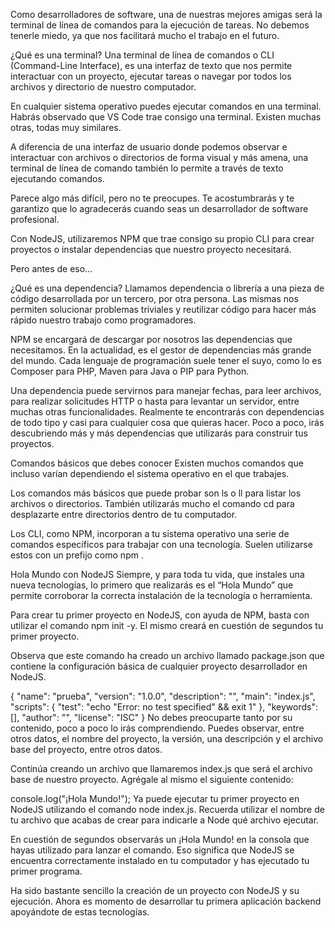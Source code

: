Como desarrolladores de software, una de nuestras mejores amigas será la terminal de línea de comandos para la ejecución de tareas. No debemos tenerle miedo, ya que nos facilitará mucho el trabajo en el futuro.

¿Qué es una terminal?
Una terminal de línea de comandos o CLI (Command-Line Interface), es una interfaz de texto que nos permite interactuar con un proyecto, ejecutar tareas o navegar por todos los archivos y directorio de nuestro computador.

En cualquier sistema operativo puedes ejecutar comandos en una terminal. Habrás observado que VS Code trae consigo una terminal. Existen muchas otras, todas muy similares.

A diferencia de una interfaz de usuario donde podemos observar e interactuar con archivos o directorios de forma visual y más amena, una terminal de línea de comando también lo permite a través de texto ejecutando comandos.

Parece algo más difícil, pero no te preocupes. Te acostumbrarás y te garantizo que lo agradecerás cuando seas un desarrollador de software profesional.

Con NodeJS, utilizaremos NPM que trae consigo su propio CLI para crear proyectos o instalar dependencias que nuestro proyecto necesitará.

Pero antes de eso…

¿Qué es una dependencia?
Llamamos dependencia o librería a una pieza de código desarrollada por un tercero, por otra persona. Las mismas nos permiten solucionar problemas triviales y reutilizar código para hacer más rápido nuestro trabajo como programadores.

NPM se encargará de descargar por nosotros las dependencias que necesitamos. En la actualidad, es el gestor de dependencias más grande del mundo. Cada lenguaje de programación suele tener el suyo, como lo es Composer para PHP, Maven para Java o PIP para Python.

Una dependencia puede servirnos para manejar fechas, para leer archivos, para realizar solicitudes HTTP o hasta para levantar un servidor, entre muchas otras funcionalidades. Realmente te encontrarás con dependencias de todo tipo y casi para cualquier cosa que quieras hacer. Poco a poco, irás descubriendo más y más dependencias que utilizarás para construir tus proyectos.

Comandos básicos que debes conocer
Existen muchos comandos que incluso varían dependiendo el sistema operativo en el que trabajes.

Los comandos más básicos que puede probar son ls o ll para listar los archivos o directorios. También utilizarás mucho el comando cd para desplazarte entre directorios dentro de tu computador.

Los CLI, como NPM, incorporan a tu sistema operativo una serie de comandos específicos para trabajar con una tecnología. Suelen utilizarse estos con un prefijo como npm <command-name>.

Hola Mundo con NodeJS
Siempre, y para toda tu vida, que instales una nueva tecnologías, lo primero que realizarás es el “Hola Mundo” que permite corroborar la correcta instalación de la tecnología o herramienta.

Para crear tu primer proyecto en NodeJS, con ayuda de NPM, basta con utilizar el comando npm init -y. El mismo creará en cuestión de segundos tu primer proyecto.

Observa que este comando ha creado un archivo llamado package.json que contiene la configuración básica de cualquier proyecto desarrollador en NodeJS.

{
  "name": "prueba",
  "version": "1.0.0",
  "description": "",
  "main": "index.js",
  "scripts": {
    "test": "echo \"Error: no test specified\" && exit 1"
  },
  "keywords": [],
  "author": "",
  "license": "ISC"
}
No debes preocuparte tanto por su contenido, poco a poco lo irás comprendiendo. Puedes observar, entre otros datos, el nombre del proyecto, la versión, una descripción y el archivo base del proyecto, entre otros datos.

Continúa creando un archivo que llamaremos index.js que será el archivo base de nuestro proyecto. Agrégale al mismo el siguiente contenido:

console.log("¡Hola Mundo!");
Ya puede ejecutar tu primer proyecto en NodeJS utilizando el comando node index.js. Recuerda utilizar el nombre de tu archivo que acabas de crear para indicarle a Node qué archivo ejecutar.

En cuestión de segundos observarás un ¡Hola Mundo! en la consola que hayas utilizado para lanzar el comando. Eso significa que NodeJS se encuentra correctamente instalado en tu computador y has ejecutado tu primer programa.

Ha sido bastante sencillo la creación de un proyecto con NodeJS y su ejecución. Ahora es momento de desarrollar tu primera aplicación backend apoyándote de estas tecnologías.

